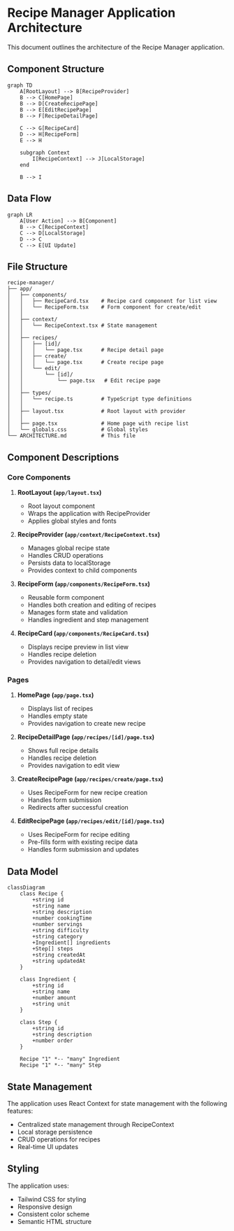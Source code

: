 # Recipe Manager Application Architecture

This document outlines the architecture of the Recipe Manager application.

## Component Structure

```mermaid
graph TD
    A[RootLayout] --> B[RecipeProvider]
    B --> C[HomePage]
    B --> D[CreateRecipePage]
    B --> E[EditRecipePage]
    B --> F[RecipeDetailPage]
    
    C --> G[RecipeCard]
    D --> H[RecipeForm]
    E --> H
    
    subgraph Context
        I[RecipeContext] --> J[LocalStorage]
    end
    
    B --> I
```

## Data Flow

```mermaid
graph LR
    A[User Action] --> B[Component]
    B --> C[RecipeContext]
    C --> D[LocalStorage]
    D --> C
    C --> E[UI Update]
```

## File Structure

```
recipe-manager/
├── app/
│   ├── components/
│   │   ├── RecipeCard.tsx    # Recipe card component for list view
│   │   └── RecipeForm.tsx    # Form component for create/edit
│   │   
│   ├── context/
│   │   └── RecipeContext.tsx # State management
│   │   
│   ├── recipes/
│   │   ├── [id]/
│   │   │   └── page.tsx      # Recipe detail page
│   │   ├── create/
│   │   │   └── page.tsx      # Create recipe page
│   │   └── edit/
│   │       └── [id]/
│   │           └── page.tsx   # Edit recipe page
│   │   
│   ├── types/
│   │   └── recipe.ts         # TypeScript type definitions
│   │   
│   ├── layout.tsx            # Root layout with provider
│   │   
│   ├── page.tsx              # Home page with recipe list
│   └── globals.css           # Global styles
└── ARCHITECTURE.md           # This file
```

## Component Descriptions

### Core Components

1. **RootLayout (`app/layout.tsx`)**
   - Root layout component
   - Wraps the application with RecipeProvider
   - Applies global styles and fonts

2. **RecipeProvider (`app/context/RecipeContext.tsx`)**
   - Manages global recipe state
   - Handles CRUD operations
   - Persists data to localStorage
   - Provides context to child components

3. **RecipeForm (`app/components/RecipeForm.tsx`)**
   - Reusable form component
   - Handles both creation and editing of recipes
   - Manages form state and validation
   - Handles ingredient and step management

4. **RecipeCard (`app/components/RecipeCard.tsx`)**
   - Displays recipe preview in list view
   - Handles recipe deletion
   - Provides navigation to detail/edit views

### Pages

1. **HomePage (`app/page.tsx`)**
   - Displays list of recipes
   - Handles empty state
   - Provides navigation to create new recipe

2. **RecipeDetailPage (`app/recipes/[id]/page.tsx`)**
   - Shows full recipe details
   - Handles recipe deletion
   - Provides navigation to edit view

3. **CreateRecipePage (`app/recipes/create/page.tsx`)**
   - Uses RecipeForm for new recipe creation
   - Handles form submission
   - Redirects after successful creation

4. **EditRecipePage (`app/recipes/edit/[id]/page.tsx`)**
   - Uses RecipeForm for recipe editing
   - Pre-fills form with existing recipe data
   - Handles form submission and updates

## Data Model

```mermaid
classDiagram
    class Recipe {
        +string id
        +string name
        +string description
        +number cookingTime
        +number servings
        +string difficulty
        +string category
        +Ingredient[] ingredients
        +Step[] steps
        +string createdAt
        +string updatedAt
    }

    class Ingredient {
        +string id
        +string name
        +number amount
        +string unit
    }

    class Step {
        +string id
        +string description
        +number order
    }

    Recipe "1" *-- "many" Ingredient
    Recipe "1" *-- "many" Step
```

## State Management

The application uses React Context for state management with the following features:

- Centralized state management through RecipeContext
- Local storage persistence
- CRUD operations for recipes
- Real-time UI updates

## Styling

The application uses:
- Tailwind CSS for styling
- Responsive design
- Consistent color scheme
- Semantic HTML structure 